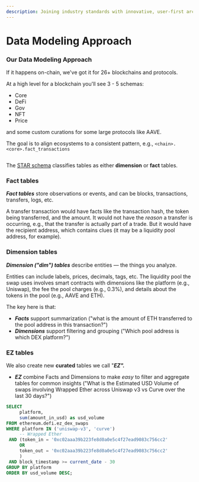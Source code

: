 ```yaml
---
description: Joining industry standards with innovative, user-first architectures
---
```


# Data Modeling Approach

### Our Data Modeling Approach

If it happens on-chain, we've got it for 26+ blockchains and protocols.&#x20;

At a high level for a blockchain you'll see 3 - 5 schemas:&#x20;

* Core
* DeFi
* Gov
* NFT
* Price&#x20;

and some custom curations for some large protocols like AAVE.&#x20;

The goal is to align ecosystems to a consistent pattern, e.g., `<chain>.<core>.fact_transactions`

<figure><img src="../../.gitbook/assets/Screenshot 2023-10-26 at 4.38.47 PM.png" alt=""><figcaption></figcaption></figure>

The [STAR schema](https://en.wikipedia.org/wiki/Star\_schema) classifies tables as either **dimension** or **fact** tables.

### **Fact tables**

_**Fact tables**_ store observations or events, and can be blocks, transactions, transfers, logs, etc.&#x20;

A transfer transaction would have facts like the transaction hash, the token being transferred, and the amount. It would not have the _reason_ a transfer is occurring, e.g., that the transfer is actually part of a trade. But it would have the recipient address, which contains clues (it may be a liquidity pool address, for example).&#x20;

### Dimension tables

_**Dimension ("dim") tables**_ describe entities — the things you analyze.&#x20;

Entities can include labels, prices, decimals, tags, etc. The liquidity pool the swap uses involves smart contracts with dimensions like the platform (e.g., Uniswap), the fee the pool charges (e.g., 0.3%), and details about the tokens in the pool (e.g., AAVE and ETH).&#x20;

The key here is that:

* _**Facts**_ support summarization ("what is the amount of ETH transferred to the pool address in this transaction?")
* _**Dimensions**_ support filtering and grouping ("Which pool address is which DEX platform?")

### EZ tables

We also create new **curated** tables we call "_**EZ".**_

* _**EZ**_ combine Facts and Dimensions to make _easy_ to filter and aggregate tables for common insights ("What is the Estimated USD Volume of swaps involving Wrapped Ether across Uniswap v3 vs Curve over the last 30 days?")

```sql
SELECT 
     platform,
     sum(amount_in_usd) as usd_volume
FROM ethereum.defi.ez_dex_swaps 
WHERE platform IN ('uniswap-v3', 'curve')
     -- Wrapped Ether
 AND (token_in = '0xc02aaa39b223fe8d0a0e5c4f27ead9083c756cc2'
     OR 
     token_out = '0xc02aaa39b223fe8d0a0e5c4f27ead9083c756cc2'
     )
 AND block_timestamp >= current_date - 30
GROUP BY platform
ORDER BY usd_volume DESC;
```
